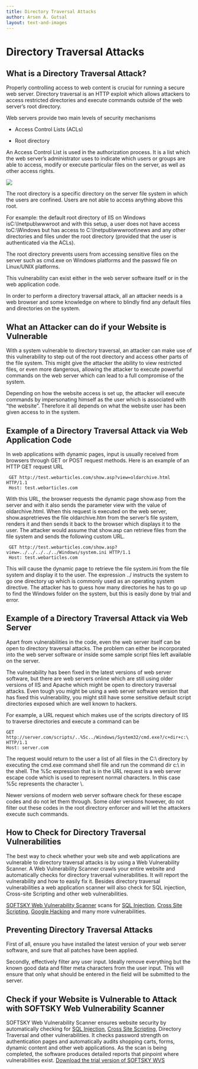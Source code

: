 ```yaml
---
title: Directory Traversal Attacks
author: Arsen A. Gutsal
layout: text-and-images
---
```


**Directory Traversal Attacks**
===============================

**What is a Directory Traversal Attack?**
-----------------------------------------

Properly controlling access to web content is crucial for running a
secure web server. Directory traversal is an HTTP exploit which allows
attackers to access restricted directories and execute commands outside
of the web server’s root directory.

Web servers provide two main levels of security mechanisms

-   Access Control Lists (ACLs)

-   Root directory

An Access Control List is used in the authorization process. It is a
list which the web server’s administrator uses to indicate which users
or groups are able to access, modify or execute particular files on the
server, as well as other access rights.

![](/media/website-security/directory-traversal.md-images/media/image01.gif)

The root directory is a specific directory on the server file system in
which the users are confined. Users are not able to access anything
above this root.

For example: the default root directory of IIS on Windows
isC:\\Inetpub\\wwwroot and with this setup, a user does not have access
toC:\\Windows but has access to C:\\Inetpub\\wwwroot\\news and any other
directories and files under the root directory (provided that the user
is authenticated via the ACLs).

The root directory prevents users from accessing sensitive files on the
server such as cmd.exe on Windows platforms and the passwd file on
Linux/UNIX platforms.

This vulnerability can exist either in the web server software itself or
in the web application code.

In order to perform a directory traversal attack, all an attacker needs
is a web browser and some knowledge on where to blindly find any default
files and directories on the system.

**What an Attacker can do if your Website is Vulnerable**
---------------------------------------------------------

With a system vulnerable to directory traversal, an attacker can make
use of this vulnerability to step out of the root directory and access
other parts of the file system. This might give the attacker the ability
to view restricted files, or even more dangerous, allowing the attacker
to execute powerful commands on the web server which can lead to a full
compromise of the system.

Depending on how the website access is set up, the attacker will execute
commands by impersonating himself as the user which is associated with
“the website”. Therefore it all depends on what the website user has
been given access to in the system.

**Example of a Directory Traversal Attack via Web Application Code**
--------------------------------------------------------------------

In web applications with dynamic pages, input is usually received from
browsers through GET or POST request methods. Here is an example of an
HTTP GET request URL

     GET http://test.webarticles.com/show.asp?view=oldarchive.html HTTP/1.1
     Host: test.webarticles.com

With this URL, the browser requests the dynamic page show.asp from the
server and with it also sends the parameter view with the value of
oldarchive.html. When this request is executed on the web server,
show.aspretrieves the file oldarchive.htm from the server’s file system,
renders it and then sends it back to the browser which displays it to
the user. The attacker would assume that show.asp can retrieve files
from the file system and sends the following custom URL.

     GET http://test.webarticles.com/show.asp?view=../../../../../Windows/system.ini HTTP/1.1
     Host: test.webarticles.com

This will cause the dynamic page to retrieve the file system.ini from
the file system and display it to the user. The expression ../ instructs
the system to go one directory up which is commonly used as an operating
system directive. The attacker has to guess how many directories he has
to go up to find the Windows folder on the system, but this is easily
done by trial and error.

**Example of a Directory Traversal Attack via Web Server**
----------------------------------------------------------

Apart from vulnerabilities in the code, even the web server itself can
be open to directory traversal attacks. The problem can either be
incorporated into the web server software or inside some sample script
files left available on the server.

The vulnerability has been fixed in the latest versions of web server
software, but there are web servers online which are still using older
versions of IIS and Apache which might be open to directory traversal
attacks. Even tough you might be using a web server software version
that has fixed this vulnerability, you might still have some sensitive
default script directories exposed which are well known to hackers.

For example, a URL request which makes use of the scripts directory of
IIS to traverse directories and execute a command can be

    GET http://server.com/scripts/..%5c../Windows/System32/cmd.exe?/c+dir+c:\ HTTP/1.1
    Host: server.com

The request would return to the user a list of all files in the C:\\
directory by executing the cmd.exe command shell file and run the
command dir c:\\ in the shell. The %5c expression that is in the URL
request is a web server escape code which is used to represent normal
characters. In this case %5c represents the character \\.

Newer versions of modern web server software check for these escape
codes and do not let them through. Some older versions however, do not
filter out these codes in the root directory enforcer and will let the
attackers execute such commands.

**How to Check for Directory Traversal Vulnerabilities**
--------------------------------------------------------

The best way to check whether your web site and web applications are
vulnerable to directory traversal attacks is by using a Web
Vulnerability Scanner. A Web Vulnerability Scanner crawls your entire
website and automatically checks for directory traversal
vulnerabilities. It will report the vulnerability and how to easily fix
it. Besides directory traversal vulnerabilities a web application
scanner will also check for SQL injection, Cross-site Scripting and
other web vulnerabilities.

[SOFTSKY Web Vulnerability
Scanner](http://www.softsky.com.ua/vulnerability-scanner/) scans for [SQL
Injection](http://www.softsky.com.ua/websitesecurity/sql-injection),
[Cross Site
Scripting](http://www.softsky.com.ua/websitesecurity/cross-site-scripting/),
[Google
Hacking](http://www.softsky.com.ua/websitesecurity/google-hacking/) and
many more vulnerabilities.

**Preventing Directory Traversal Attacks**
------------------------------------------

First of all, ensure you have installed the latest version of your web
server software, and sure that all patches have been applied.

Secondly, effectively filter any user input. Ideally remove everything
but the known good data and filter meta characters from the user input.
This will ensure that only what should be entered in the field will be
submitted to the server.

**Check if your Website is Vulnerable to Attack with SOFTSKY Web Vulnerability Scanner**
-----------------------------------------------------------------------------------------

SOFTSKY Web Vulnerability Scanner ensures website security by
automatically checking for [SQL
Injection](http://www.softsky.com.ua/vulnerability-scanner/sql-injection/),
[Cross Site
Scripting](http://www.softsky.com.ua/cross-site-scripting/scanner-download/),
Directory Traversal and other vulnerabilities. It checks password
strength on authentication pages and automatically audits shopping
carts, forms, dynamic content and other web applications. As the scan is
being completed, the software produces detailed reports that pinpoint
where vulnerabilities exist. [Download the trial version of SOFTSKY
WVS](http://www.softsky.com.ua/vulnerability-scanner/download/)
